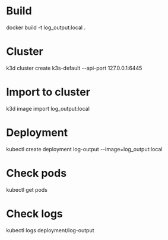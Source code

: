 # Build

docker build -t log_output:local .

# Cluster

k3d cluster create k3s-default --api-port 127.0.0.1:6445

# Import to cluster

k3d image import log_output:local

# Deployment

kubectl create deployment log-output --image=log_output:local

# Check pods

kubectl get pods

# Check logs

kubectl logs deployment/log-output
